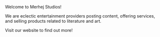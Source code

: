 Welcome to Merhej Studios!

We are eclectic entertainment providers posting content, offering services, and selling products related to literature and art.

Visit our website to find out more!
